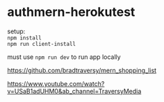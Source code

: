 # authmern-herokutest
setup:  
`npm install`  
`npm run client-install`  
  
must use `npm run dev` to run app locally  

https://github.com/bradtraversy/mern_shopping_list

https://www.youtube.com/watch?v=USaB1adUHM0&ab_channel=TraversyMedia
